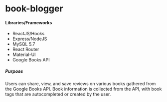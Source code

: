 # book-blogger

#### Libraries/Frameworks
* ReactJS/Hooks
* Express/NodeJS
* MySQL 5.7
* React Router
* Material-UI
* Google Books API

##### Purpose

Users can share, view, and save reviews on various books gathered from the Google Books API.
Book information is collected from the API, with book tags that are autocompleted or created by the user.
